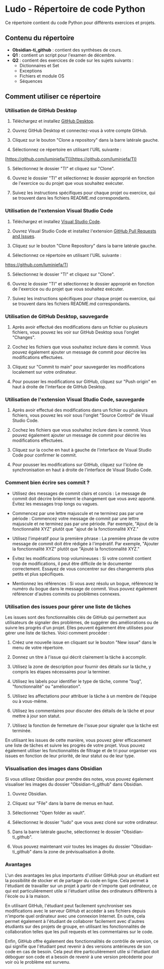 # Ludo - Répertoire de code Python

Ce répertoire contient du code Python pour différents exercices et projets.

## Contenu du répertoire

- **Obsidian-ti_github** : contient des synthèses de cours.
- **Q1** : contient un script pour l'examen de décembre.
- **Q2** : contient des exercices de code sur les sujets suivants :
   - Dictionnaires et Set
   - Exceptions
   - Fichiers et module OS
   - Séquences

## Comment utiliser ce répertoire

### Utilisation de GitHub Desktop

1. Téléchargez et installez [GitHub Desktop](https://desktop.github.com/).

2. Ouvrez GitHub Desktop et connectez-vous à votre compte GitHub.

3. Cliquez sur le bouton "Clone a repository" dans la barre latérale gauche.

4. Sélectionnez ce répertoire en utilisant l'URL suivante : 

[https://github.com/luminiefa/TI](https://github.com/luminiefa/TI)


5. Sélectionnez le dossier "TI" et cliquez sur "Clone".

6. Ouvrez le dossier "TI" et sélectionnez le dossier approprié en fonction de l'exercice ou du projet que vous souhaitez exécuter.

7. Suivez les instructions spécifiques pour chaque projet ou exercice, qui se trouvent dans les fichiers README.md correspondants.

### Utilisation de l'extension Visual Studio Code

1. Téléchargez et installez [Visual Studio Code](https://code.visualstudio.com/).

2. Ouvrez Visual Studio Code et installez l'extension [GitHub Pull Requests and Issues](https://marketplace.visualstudio.com/items?itemName=GitHub.vscode-pull-request-github).

3. Cliquez sur le bouton "Clone Repository" dans la barre latérale gauche.

4. Sélectionnez ce répertoire en utilisant l'URL suivante : 

https://github.com/luminiefa/TI

5.  Sélectionnez le dossier "TI" et cliquez sur "Clone".
    
6.  Ouvrez le dossier "TI" et sélectionnez le dossier approprié en fonction de l'exercice ou du projet que vous souhaitez exécuter.
    
7.  Suivez les instructions spécifiques pour chaque projet ou exercice, qui se trouvent dans les fichiers README.md correspondants.

### Utilisation de GitHub Desktop, sauvegarde

1.  Après avoir effectué des modifications dans un fichier ou plusieurs fichiers, vous pouvez les voir sur GitHub Desktop sous l'onglet "Changes".
    
2.  Cochez les fichiers que vous souhaitez inclure dans le commit. Vous pouvez également ajouter un message de commit pour décrire les modifications effectuées.
    
3.  Cliquez sur "Commit to main" pour sauvegarder les modifications localement sur votre ordinateur.
    
4.  Pour pousser les modifications sur GitHub, cliquez sur "Push origin" en haut à droite de l'interface de GitHub Desktop.
    

### Utilisation de l'extension Visual Studio Code, sauvegarde

1.  Après avoir effectué des modifications dans un fichier ou plusieurs fichiers, vous pouvez les voir sous l'onglet "Source Control" de Visual Studio Code.
    
2.  Cochez les fichiers que vous souhaitez inclure dans le commit. Vous pouvez également ajouter un message de commit pour décrire les modifications effectuées.
    
3.  Cliquez sur la coche en haut à gauche de l'interface de Visual Studio Code pour confirmer le commit.
    
4.  Pour pousser les modifications sur GitHub, cliquez sur l'icône de synchronisation en haut à droite de l'interface de Visual Studio Code.

### Comment bien écrire ses commit ?
-   Utilisez des messages de commit clairs et concis : Le message de commit doit décrire brièvement le changement que vous avez apporté. Évitez les messages trop longs ou vagues.
    
-   Commencez par une lettre majuscule et ne terminez pas par une période : Commencez votre message de commit par une lettre majuscule et ne terminez pas par une période. Par exemple, "Ajout de la fonctionnalité XYZ" plutôt que "ajout de la fonctionnalité XYZ."
    
-   Utilisez l'impératif pour la première phrase : La première phrase de votre message de commit doit être rédigée à l'impératif. Par exemple, "Ajouter la fonctionnalité XYZ" plutôt que "Ajouté la fonctionnalité XYZ."
    
-   Évitez les modifications trop volumineuses : Si votre commit contient trop de modifications, il peut être difficile de le documenter correctement. Essayez de vous concentrer sur des changements plus petits et plus spécifiques.
    
-   Mentionnez les références : Si vous avez résolu un bogue, référencez le numéro du bogue dans le message de commit. Vous pouvez également référencer d'autres commits ou problèmes connexes.

### Utilisation des issues pour gérer une liste de tâches

Les issues sont des fonctionnalités clés de GitHub qui permettent aux utilisateurs de signaler des problèmes, de suggérer des améliorations ou de suivre les progrès d'un projet. Elles peuvent également être utilisées pour gérer une liste de tâches. Voici comment procéder :

1.  Créez une nouvelle issue en cliquant sur le bouton "New issue" dans le menu de votre répertoire.
    
2.  Donnez un titre à l'issue qui décrit clairement la tâche à accomplir.
    
3.  Utilisez la zone de description pour fournir des détails sur la tâche, y compris les étapes nécessaires pour la terminer.
    
4.  Utilisez les labels pour identifier le type de tâche, comme "bug", "fonctionnalité" ou "amélioration".
    
5.  Utilisez les affectations pour attribuer la tâche à un membre de l'équipe ou à vous-même.
    
6.  Utilisez les commentaires pour discuter des détails de la tâche et pour mettre à jour son statut.
    
7.  Utilisez la fonction de fermeture de l'issue pour signaler que la tâche est terminée.
    

En utilisant les issues de cette manière, vous pouvez gérer efficacement une liste de tâches et suivre les progrès de votre projet. Vous pouvez également utiliser les fonctionnalités de filtrage et de tri pour organiser vos issues en fonction de leur priorité, de leur statut ou de leur type.

### Visualisation des images dans Obsidian

Si vous utilisez Obsidian pour prendre des notes, vous pouvez également visualiser les images du dossier "Obsidian-ti_github" dans Obsidian.

1.  Ouvrez Obsidian.
    
2.  Cliquez sur "File" dans la barre de menus en haut.
    
3.  Sélectionnez "Open folder as vault".
    
4.  Sélectionnez le dossier "ludo" que vous avez cloné sur votre ordinateur.
    
5.  Dans la barre latérale gauche, sélectionnez le dossier "Obsidian-ti_github".
    
6.  Vous pouvez maintenant voir toutes les images du dossier "Obsidian-ti_github" dans la zone de prévisualisation à droite.

### Avantages
L'un des avantages les plus importants d'utiliser GitHub pour un étudiant est la possibilité de stocker et de partager du code en ligne. Cela permet à l'étudiant de travailler sur un projet à partir de n'importe quel ordinateur, ce qui est particulièrement utile si l'étudiant utilise des ordinateurs différents à l'école ou à la maison.

En utilisant GitHub, l'étudiant peut facilement synchroniser ses modifications avec le serveur GitHub et accéder à ses fichiers depuis n'importe quel ordinateur avec une connexion Internet. En outre, cela permet également à l'étudiant de collaborer facilement avec d'autres étudiants sur des projets de groupe, en utilisant les fonctionnalités de collaboration telles que les pull requests et les commentaires sur le code.

Enfin, GitHub offre également des fonctionnalités de contrôle de version, ce qui signifie que l'étudiant peut revenir à des versions antérieures de son code en cas de besoin. Cela peut être particulièrement utile si l'étudiant doit déboguer son code et a besoin de revenir à une version précédente pour voir où le problème est survenu.